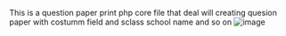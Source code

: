 This is a question paper print php core file that deal will creating quesion paper with costumm field and sclass school name and so on ![image](https://github.com/user-attachments/assets/45c54368-aa0d-45f8-9b03-1ecfd44cd5f9)
